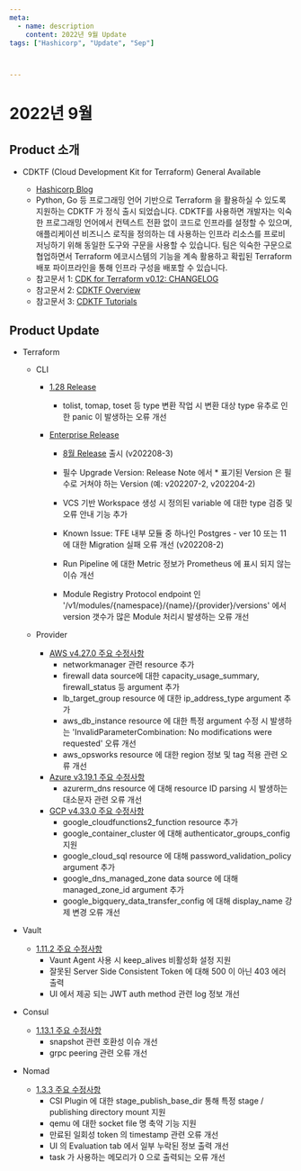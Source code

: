 ```yaml
---
meta:
  - name: description
    content: 2022년 9월 Update
tags: ["Hashicorp", "Update", "Sep"]



---
```


# 2022년 9월



## Product 소개

- CDKTF (Cloud Development Kit for Terraform) General Available

  - [Hashicorp Blog](https://www.hashicorp.com/blog/cdk-for-terraform-now-generally-available)
  - Python, Go 등 프로그래밍 언어 기반으로 Terraform 을 활용하실 수 있도록 지원하는 CDKTF 가 정식 출시 되었습니다. CDKTF를 사용하면 개발자는 익숙한 프로그래밍 언어에서 컨텍스트 전환 없이 코드로 인프라를 설정할 수 있으며, 애플리케이션 비즈니스 로직을 정의하는 데 사용하는 인프라 리소스를 프로비저닝하기 위해 동일한 도구와 구문을 사용할 수 있습니다. 팀은 익숙한 구문으로 협업하면서 Terraform 에코시스템의 기능을 계속 활용하고 확립된 Terraform 배포 파이프라인을 통해 인프라 구성을 배포할 수 있습니다.
  - 참고문서 1: [CDK for Terraform v0.12: CHANGELOG](https://github.com/hashicorp/terraform-cdk/blob/main/CHANGELOG.md#0120)
  - 참고문서 2: [CDKTF Overview](https://www.terraform.io/cdktf?_gl=1*1sc3uq2*_ga*MjA4NTc1MTMyNy4xNjM4OTUwNzQ3*_ga_P7S46ZYEKW*MTY2MTMxOTcxNS4xMzQuMS4xNjYxMzIxMjUxLjAuMC4w)
  - 참고문서 3: [CDKTF Tutorials](https://learn.hashicorp.com/collections/terraform/cdktf?_gl=1*1wv13qn*_ga*MjA4NTc1MTMyNy4xNjM4OTUwNzQ3*_ga_P7S46ZYEKW*MTY2MTMxOTcxNS4xMzQuMS4xNjYxMzIxMTcxLjAuMC4w)
  


## Product Update

- Terraform
  - CLI
    - [1.28 Release](https://github.com/hashicorp/terraform/releases/tag/v1.2.8)
      
      - tolist, tomap, toset 등 type 변환 작업 시 변환 대상 type 유추로 인한 panic 이 발생하는 오류 개선
      
    - [Enterprise Release](https://www.terraform.io/enterprise/releases)
      
      - [8월 Release](https://www.terraform.io/enterprise/releases/2022/v202208-3) 출시 (v202208-3)
      
      - 필수 Upgrade Version: Release Note 에서 * 표기된 Version 은 필수로 거쳐야 하는 Version (예: v202207-2, v202204-2)
      
      - VCS 기반 Workspace 생성 시 정의된 variable 에 대한 type 검증 및 오류 안내 기능 추가
      
      - Known Issue: TFE 내부 모듈 중 하나인 Postgres - ver 10 또는 11 에 대한 Migration 실패 오류 개선 (v202208-2)
      
      - Run Pipeline 에 대한 Metric 정보가 Prometheus 에 표시 되지 않는 이슈 개선
      
      - Module Registry Protocol endpoint 인 '/v1/modules/{namespace}/{name}/{provider}/versions' 에서 version 갯수가 많은 Module 처리시 발생하는 오류 개선
      
        
    
  - Provider
    - [AWS v4.27.0 주요 수정사항](https://github.com/hashicorp/terraform-provider-aws/releases/tag/v4.27.0)
      - networkmanager 관련 resource 추가
      - firewall data source에 대한 capacity_usage_summary, firewall_status 등 argument 추가
      - lb_target_group resource 에 대한 ip_address_type argument 추가 
      - aws_db_instance resource 에 대한 특정 argument 수정 시 발생하는 'InvalidParameterCombination: No modifications were requested' 오류 개선
      - aws_opsworks resource 에 대한 region 정보 및 tag 적용 관련 오류 개선
    - [Azure v3.19.1 주요 수정사항](https://github.com/hashicorp/terraform-provider-azurerm/releases/tag/v3.19.1)
      - azurerm_dns resource 에 대해 resource ID parsing 시 발생하는 대소문자 관련 오류 개선
    - [GCP v4.33.0 주요 수정사항](https://github.com/hashicorp/terraform-provider-google/releases/tag/v4.33.0)
      - google_cloudfunctions2_function resource 추가
      - google_container_cluster 에 대해 authenticator_groups_config 지원
      - google_cloud_sql resource 에 대해 password_validation_policy argument 추가
      - google_dns_managed_zone data source 에 대해 managed_zone_id argument 추가
      - google_bigquery_data_transfer_config 에 대해 display_name 강제 변경 오류 개선
  
- Vault
  - [1.11.2 주요 수정사항](https://github.com/hashicorp/vault/blob/main/CHANGELOG.md#1112)
    - Vaunt Agent 사용 시 keep_alives 비활성화 설정 지원 
    - 잘못된 Server Side Consistent Token 에 대해 500 이 아닌 403 에러 출력
    - UI 에서 제공 되는 JWT auth method 관련 log 정보 개선
  
- Consul
  - [1.13.1 주요 수정사항](https://github.com/hashicorp/consul/releases/tag/v1.13.1)
    - snapshot 관련 호환성 이슈 개선
    - grpc peering 관련 오류 개선
  
- Nomad
  - [1.3.3 주요 수정사항](https://github.com/hashicorp/nomad/releases/tag/v1.3.3)
    - CSI Plugin 에 대한 stage_publish_base_dir 통해 특정 stage / publishing directory mount 지원
    - qemu 에 대한 socket file 명 축약 기능 지원 
    - 만료된 일회성 token 의 timestamp 관련 오류 개선
    - UI 의 Evaluation tab 에서 일부 누락된 정보 출력 개선
    - task 가 사용하는 메모리가 0 으로 출력되는 오류 개선

